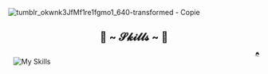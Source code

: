 ![tumblr_okwnk3JfMf1re1fgmo1_640-transformed - Copie](https://github.com/JolanThomassin/JolanThomassin/assets/98430140/335afc53-d8fe-4aba-b9e1-a25503c6fa4d)

<h2 align="center"> 🦊 ~ 𝓢𝓴𝓲𝓵𝓵𝓼 ~ 🦊 </h2>

<div style="display: flex;">
    <div>
        <a href="https://skillicons.dev">
            <img style="margin: 10px" src="https://skillicons.dev/icons?i=py,unity,git,github,azure,sqlite,postgresql,mysql,docker,discord,java,c,cpp,cs,linux,bash,html,css,php,figma,vscode&perline=7" width=475px height=300px alt="My Skills"  align="left"/>
        </a>
    </div>
    <div>
        <img src="./img/HanabiBook.jpg" width="300px" align="right"/>
    </div>
</div>
